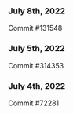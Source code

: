### July 8th, 2022

Commit #131548

### July 5th, 2022

Commit #314353


### July 4th, 2022

Commit #72281
